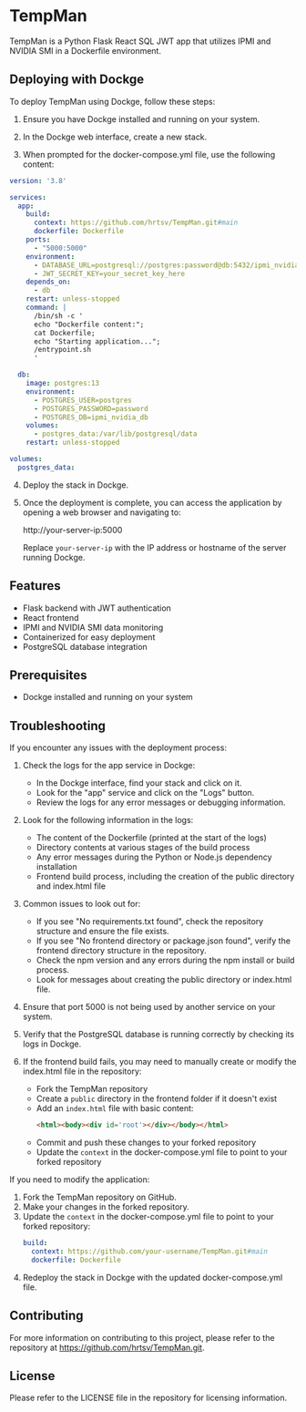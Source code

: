 # TempMan

TempMan is a Python Flask React SQL JWT app that utilizes IPMI and NVIDIA SMI in a Dockerfile environment.

## Deploying with Dockge

To deploy TempMan using Dockge, follow these steps:

1. Ensure you have Dockge installed and running on your system.

2. In the Dockge web interface, create a new stack.

3. When prompted for the docker-compose.yml file, use the following content:

```yaml
version: '3.8'

services:
  app:
    build:
      context: https://github.com/hrtsv/TempMan.git#main
      dockerfile: Dockerfile
    ports:
      - "5000:5000"
    environment:
      - DATABASE_URL=postgresql://postgres:password@db:5432/ipmi_nvidia_db
      - JWT_SECRET_KEY=your_secret_key_here
    depends_on:
      - db
    restart: unless-stopped
    command: |
      /bin/sh -c '
      echo "Dockerfile content:";
      cat Dockerfile;
      echo "Starting application...";
      /entrypoint.sh
      '

  db:
    image: postgres:13
    environment:
      - POSTGRES_USER=postgres
      - POSTGRES_PASSWORD=password
      - POSTGRES_DB=ipmi_nvidia_db
    volumes:
      - postgres_data:/var/lib/postgresql/data
    restart: unless-stopped

volumes:
  postgres_data:
```

4. Deploy the stack in Dockge.

5. Once the deployment is complete, you can access the application by opening a web browser and navigating to:

   http://your-server-ip:5000

   Replace `your-server-ip` with the IP address or hostname of the server running Dockge.

## Features

- Flask backend with JWT authentication
- React frontend
- IPMI and NVIDIA SMI data monitoring
- Containerized for easy deployment
- PostgreSQL database integration

## Prerequisites

- Dockge installed and running on your system

## Troubleshooting

If you encounter any issues with the deployment process:

1. Check the logs for the app service in Dockge:
   - In the Dockge interface, find your stack and click on it.
   - Look for the "app" service and click on the "Logs" button.
   - Review the logs for any error messages or debugging information.

2. Look for the following information in the logs:
   - The content of the Dockerfile (printed at the start of the logs)
   - Directory contents at various stages of the build process
   - Any error messages during the Python or Node.js dependency installation
   - Frontend build process, including the creation of the public directory and index.html file

3. Common issues to look out for:
   - If you see "No requirements.txt found", check the repository structure and ensure the file exists.
   - If you see "No frontend directory or package.json found", verify the frontend directory structure in the repository.
   - Check the npm version and any errors during the npm install or build process.
   - Look for messages about creating the public directory or index.html file.

4. Ensure that port 5000 is not being used by another service on your system.

5. Verify that the PostgreSQL database is running correctly by checking its logs in Dockge.

6. If the frontend build fails, you may need to manually create or modify the index.html file in the repository:
   - Fork the TempMan repository
   - Create a `public` directory in the frontend folder if it doesn't exist
   - Add an `index.html` file with basic content:
     ```html
     <html><body><div id='root'></div></body></html>
     ```
   - Commit and push these changes to your forked repository
   - Update the `context` in the docker-compose.yml file to point to your forked repository

If you need to modify the application:

1. Fork the TempMan repository on GitHub.
2. Make your changes in the forked repository.
3. Update the `context` in the docker-compose.yml file to point to your forked repository:
   ```yaml
   build:
     context: https://github.com/your-username/TempMan.git#main
     dockerfile: Dockerfile
   ```
4. Redeploy the stack in Dockge with the updated docker-compose.yml file.

## Contributing

For more information on contributing to this project, please refer to the repository at https://github.com/hrtsv/TempMan.git.

## License

Please refer to the LICENSE file in the repository for licensing information.
